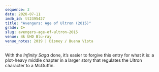 ```yaml
---
sequence: 3
date: 2020-07-11
imdb_id: tt2395427
title: "Avengers: Age of Ultron (2015)"
grade: C+
slug: avengers-age-of-ultron-2015
venue: 4k UHD Blu-ray
venue_notes: 2019 | Disney / Buena Vista
---
```


With the _Infinity Saga_ done, it’s easier to forgive this entry for what it is: a plot-heavy middle chapter in a larger story that regulates the Ultron character to a McGuffin.
